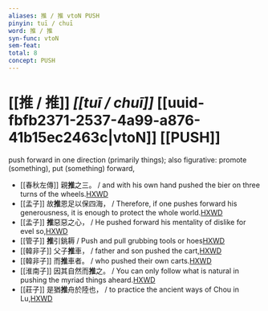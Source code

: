 ```yaml
---
aliases: 推 / 推 vtoN PUSH
pinyin: tuī / chuī
word: 推 / 推
syn-func: vtoN
sem-feat: 
total: 8
concept: PUSH 
---
```

# [[推 / 推]] *[[tuī / chuī]]*  [[uuid-fbfb2371-2537-4a99-a876-41b15ec2463c|vtoN]] [[PUSH]]
push forward in one direction (primarily things); also figurative: promote (something), put (something) forward,
 - [[春秋左傳]] 親**推**之三。 / and with his own hand pushed the bier on three turns of the wheels.[HXWD](https://hxwd.org/textview.html?location=KR1e0001_tls_011-173a.1)
 - [[孟子]] 故**推**恩足以保四海， / Therefore, if one pushes forward his generousness, it is enough to protect the whole world.[HXWD](https://hxwd.org/textview.html?location=KR1h0001_tls_001-47a.10)
 - [[孟子]] **推**惡惡之心， / He pushed forward his mentality of dislike for evel so,[HXWD](https://hxwd.org/textview.html?location=KR1h0001_tls_003-41a.10)
 - [[管子]] **推**引銚耨 / Push and pull grubbing tools or hoes[HXWD](https://hxwd.org/textview.html?location=KR3c0001_tls_017-70a.2)
 - [[韓非子]] 父子**推**車， / father and son pushed the cart,[HXWD](https://hxwd.org/textview.html?location=KR3c0005_tls_035-70a.6)
 - [[韓非子]] 而**推**車者。 / who pushed their own carts.[HXWD](https://hxwd.org/textview.html?location=KR3c0005_tls_047-17a.3)
 - [[淮南子]] 因其自然而**推**之。 / You can only follow what is natural in pushing the myriad things aheard.[HXWD](https://hxwd.org/textview.html?location=KR3j0010_tls_001-5a.19)
 - [[莊子]] 是猶**推**舟於陸也， / to practice the ancient ways of Chou in Lu,[HXWD](https://hxwd.org/textview.html?location=KR5c0126_tls_014-7a.42)